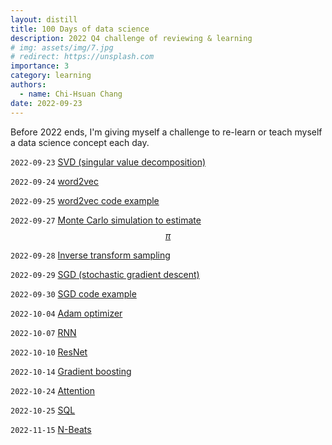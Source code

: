 ```yaml
---
layout: distill
title: 100 Days of data science
description: 2022 Q4 challenge of reviewing & learning
# img: assets/img/7.jpg
# redirect: https://unsplash.com
importance: 3
category: learning
authors:
  - name: Chi-Hsuan Chang
date: 2022-09-23
---
```



Before 2022 ends, I'm giving myself a challenge to re-learn or teach myself a data science concept each day. 

`2022-09-23` [SVD (singular value decomposition)](https://achchg.github.io/blog/2022/svd/)

`2022-09-24` [word2vec](https://achchg.github.io/blog/2022/word2vec/)

`2022-09-25` [word2vec code example](https://achchg.github.io/blog/2022/word2vec_2/)

`2022-09-27` [Monte Carlo simulation to estimate $$\pi$$](https://achchg.github.io/blog/2022/MCsimulation/)

`2022-09-28` [Inverse transform sampling](https://achchg.github.io/blog/2022/Inverse_transform_sampling/)

`2022-09-29` [SGD (stochastic gradient descent)](https://achchg.github.io/blog/2022/Stochastic_gradient_descent/)

`2022-09-30` [SGD code example](https://github.com/achchg/achchg.github.io/blob/master/jupyternb/2022-09-29-Stochastic_gradient_descent.ipynb)

`2022-10-04` [Adam optimizer](https://achchg.github.io/blog/2022/Adam_optimizer/)

`2022-10-07` [RNN](https://achchg.github.io/blog/2022/RNN/)

`2022-10-10` [ResNet](https://achchg.github.io/blog/2022/ResNet/)

`2022-10-14` [Gradient boosting](https://achchg.github.io/blog/2022/Gradient_boosting/)

`2022-10-24` [Attention](https://achchg.github.io/blog/2022/Attention/)

`2022-10-25` [SQL](https://achchg.github.io/blog/2022/SQL/)

`2022-11-15` [N-Beats](https://achchg.github.io/blog/2022/NBeats/)